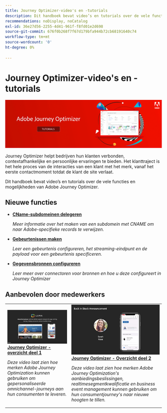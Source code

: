 ```yaml
---
title: Journey Optimizer-video's en -tutorials
description: Dit handboek bevat video’s en tutorials over de vele functies en mogelijkheden van Adobe Journey Optimizer.
recommendations: noDisplay, noCatalog
exl-id: 36e27d56-2255-4d41-961f-f8fd01e2d698
source-git-commit: 676f0b268f7f67d179bfa944b72cb68191640c74
workflow-type: tm+mt
source-wordcount: '0'
ht-degree: 0%

---
```



# Journey Optimizer-video&#39;s en -tutorials

![AJO Banner](./assets/ajo-banner.png)

Journey Optimizer helpt bedrijven hun klanten verbonden, contextafhankelijke en persoonlijke ervaringen te bieden. Het klanttraject is het hele proces van de interacties van een klant met het merk, vanaf het eerste contactmoment totdat de klant de site verlaat.

Dit handboek bevat video’s en tutorials over de vele functies en mogelijkheden van Adobe Journey Optimizer.

## Nieuwe functies

* **[CName-subdomeinen delegeren](/help/set-up-email-channel/delegate-cname-subdomains.md)**

   *Meer informatie over het maken van een subdomein met CNAME om naar Adobe-specifieke records te verwijzen.*

* **[Gebeurtenissen maken](/help/set-up-journeys/create-events.md)**

   *Leer een gebeurtenis configureren, het streaming-eindpunt en de payload voor een gebeurtenis specificeren.*

* **[Gegevensbronnen configureren](/help/set-up-journeys/configure-data-sources.md)**

   *Leer meer over connectoren voor bronnen en hoe u deze configureert in Journey Optimizer*


## Aanbevolen door medewerkers

<table>
<tr>
  <td>
    <a href="./introduction/journey-optimizer-overview-part-1.md">
      <img alt="Journey Optimizer - Overzicht deel 1 - Omnichannel-journeys leveren (video)" src="./assets/334174.jpg"/>
    </a>
    <div>
      <a href="./introduction/journey-optimizer-overview-part-1.md">
    <strong>Journey Optimizer - overzicht deel 1  </strong>
    </a>
    </div>
    <p>
    <em>Deze video laat zien hoe merken Adobe Journey Optimization kunnen gebruiken om gepersonaliseerde omnichannel-journeys aan hun consumenten te leveren.</em>
    <p>
  </td>
    <td>
    <a href="./introduction/journey-optimizer-overview-part-2.md">
      <img alt="Journey Optimizer - Overzicht deel 2 - Omnichannel-journeys leveren (video)" src="./assets/334175.jpg"/>
    </a>
    <div>
      <a href="./introduction/journey-optimizer-overview-part-2.md">
    <strong>Journey Optimizer - Overzicht deel 2  </strong>
    </a>
    </div>
    <p>
    <em>Deze video laat zien hoe merken Adobe Journey Optimization's aanbiedingsbeslissingen, realtimesegmentkwalificatie en business event management kunnen gebruiken om hun consumentjourney's naar nieuwe hoogten te tillen.</em>
    <p>
  </td>
</table>




